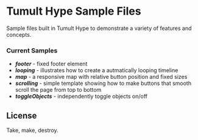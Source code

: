 # Tumult Hype Sample Files

Sample files built in Tumult Hype to demonstrate a variety of features and concepts.

### Current Samples

  - ***footer*** - fixed footer element
  - ***looping*** - illustrates how to create a autmatically looping timeline
  - ***map*** - a responsive map with relative button position and fixed sizes
  - ***scrolling*** - simple template showing how to make buttons that smooth scroll the page from top to bottom
  - ***toggleObjects*** - independently toggle objects on/off

License
----

Take, make, destroy.
